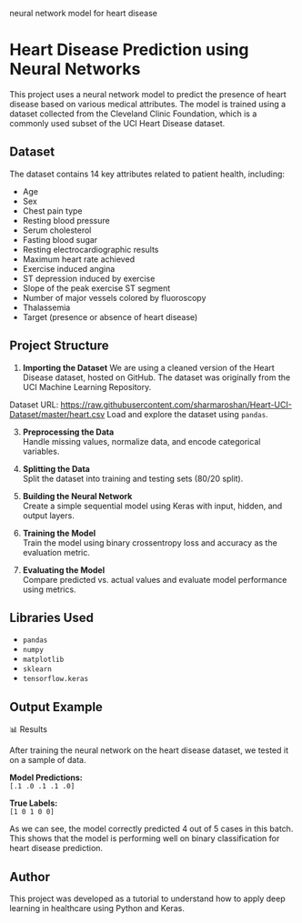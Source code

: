 neural network model for heart disease
# Heart Disease Prediction using Neural Networks

This project uses a neural network model to predict the presence of heart disease based on various medical attributes. The model is trained using a dataset collected from the Cleveland Clinic Foundation, which is a commonly used subset of the UCI Heart Disease dataset.

## Dataset

The dataset contains 14 key attributes related to patient health, including:

- Age  
- Sex  
- Chest pain type  
- Resting blood pressure  
- Serum cholesterol  
- Fasting blood sugar  
- Resting electrocardiographic results  
- Maximum heart rate achieved  
- Exercise induced angina  
- ST depression induced by exercise  
- Slope of the peak exercise ST segment  
- Number of major vessels colored by fluoroscopy  
- Thalassemia  
- Target (presence or absence of heart disease)


## Project Structure

1. **Importing the Dataset**
   We are using a cleaned version of the Heart Disease dataset, hosted on GitHub.
The dataset was originally from the UCI Machine Learning Repository.

Dataset URL: https://raw.githubusercontent.com/sharmaroshan/Heart-UCI-Dataset/master/heart.csv
   Load and explore the dataset using `pandas`.

3. **Preprocessing the Data**  
   Handle missing values, normalize data, and encode categorical variables.

4. **Splitting the Data**  
   Split the dataset into training and testing sets (80/20 split).

5. **Building the Neural Network**  
   Create a simple sequential model using Keras with input, hidden, and output layers.

6. **Training the Model**  
   Train the model using binary crossentropy loss and accuracy as the evaluation metric.

7. **Evaluating the Model**  
   Compare predicted vs. actual values and evaluate model performance using metrics.

## Libraries Used

- `pandas`  
- `numpy`  
- `matplotlib`  
- `sklearn`  
- `tensorflow.keras`

## Output Example
📊 Results

After training the neural network on the heart disease dataset, we tested it on a sample of data.

**Model Predictions:**  
`[.1 .0 .1 .1 .0]`

**True Labels:**  
`[1 0 1 0 0]`

As we can see, the model correctly predicted 4 out of 5 cases in this batch. This shows that the model is performing well on binary classification for heart disease prediction.


## Author
This project was developed as a tutorial to understand how to apply deep learning in healthcare using Python and Keras.  
